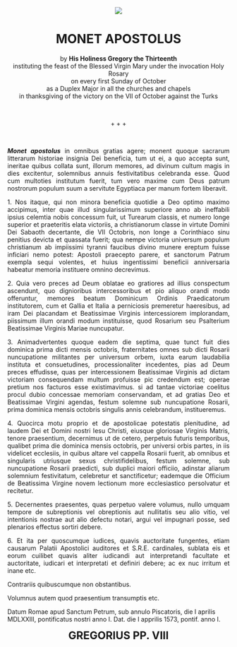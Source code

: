 <p align="center">
  <img src="https://dynamic-media-cdn.tripadvisor.com/media/photo-o/14/fb/aa/71/la-naval-2017.jpg?w=1200&h=-1&s=1" />
</p>

**<h1 align="center">MONET APOSTOLUS</h1>**

<p align="center">
by <b>His Holiness Gregory the Thirteenth</b><br>
instituting the feast of the Blessed Virgin Mary under the invocation Holy Rosary<br>
on every first Sunday of October<br>
as a Duplex Major in all the churches and chapels <br>
in thanksgiving of the victory on the VII of October against the Turks<br>
</p>

<br>
<p align="center"> + + + </p>
<br>


<p align="justify"> <b><i>Monet apostolus</i></b> in omnibus gratias agere; monent quoque sacrarum litterarum historiae insignia Dei beneficia, tum ut ei, a quo accepta sunt, ineritae quibus collata sunt, illorum memores, ad divinum cultum magis in dies excitentur, solemnibus annuis festivitatibus celebranda esse. Quod cum multoties institutum fuerit, tum vero maxime cum Deus patrum nostrorum populum suum a servitute Egyptiaca per manum fortem liberavit.</p>


<p align="justify">1. Nos itaque, qui non minora beneficia quotidie a Deo optimo maximo accipimus, inter quae illud singularissimum superiore anno ab ineffabili ipsius celemtia nobis concessum fuit, ut Turearum classis, et numero longe superior et praeteritis elata victoriis, a christianorum classe in virtute Domini Dei Sabaoth decertante, die VII Octobris, non longe a Corinthiaco sinu penitius devicta et quassata fuerit; qua nempe victoria universum populum christianum ab impiissimi tyranni faucibus divino munere ereptum fuisse inficiari nemo potest: Apostoli praecepto parere, et sanctorum Patrum exempla sequi volentes, et huius ingentissimi beneficii anniversaria habeatur memoria instituere omnino decrevimus.</p>

<p align="justify">2. Quia vero preces ad Deum oblatae eo gratiores ad illius conspectum ascendunt, quo dignioribus intercessoribus et pio aliquo orandi modo offeruntur, memores beatum Dominicum Ordinis Praedicatorum institutorem, cum et Gallia et Italia a perniciosis premeretur haeresibus, ad iram Dei placandam et Beatissimae Virginis intercessiorem implorandam, piissimum illum orandi modum instituisse, quod Rosarium seu Psalterium Beatissimae Virginis Mariae nuncupatur.</p>

<p align="justify">3. Animadvertentes quoque eadem die septima, quae tunct fuit dies dominica prima dicti mensis octobris, fraternitates omnes sub dicti Rosarii nuncupatione militantes per universum orbem, iuxta earum laudabilia instituta et consuetudines, processionaliter incedentes, pias ad Deum preces effudisse, quas per intercessionem Beatissimae Virginis ad dictam victoriam consequendam multum profuisse pic credendum est; operae pretium nos facturos esse existimavimus. si ad tantae victoriae coelitus procul dubio concessae memoriam conservandam, et ad gratias Deo et Beatissimae Virgini agendas, festum solemne sub nuncupatione Rosarii, prima dominica mensis octobris singulis annis celebrandum, institueremus.</p>

<p align="justify">4. Quocirca motu proprio et de apostolicae potestatis plenitudine, ad laudem Dei et Domini nostri Iesu Christi, eiusque gloriosae Virginis Matris, tenore praesentium, decernimus ut de cetero, perpetuis futuris temporibus, qualibet prima die dominica mensis octobris, per universi orbis partes, in iis videlicet ecclesiis, in quibus altare vel cappella Rosarii fuerit, ab omnibus et singularis utriusque sexus christifidelibus, festum solemne, sub nuncupatione Rosarii praedicti, sub duplici maiori officiio, adinstar aliarum solemnium festivitatum, celebretur et sanctificetur; eademque die Officium de Beatissima Virgine novem lectionum more ecclesiastico persolvatur et recitetur.</p>

<p align="justify">5. Decernentes praesentes, quas perpetuo valere volumus, nullo umquam tempore de subreptionis vel obreptionis aut nullitatis seu alio vitio, vel intentionis nostrae aut alio defectu notari, argui vel impugnari posse, sed plenarios effectus sortiri debere.</p>

<p align="justify">6. Et ita per quoscumque iudices, quavis auctoritate fungentes, etiam causarum Palatii Apostolici auditores et S.R.E. cardinales, sublata eis et eorum cuilibet quavis aliter iudicandi aut interpretandi facultate et auctoritate, iudicari et interpretati et definiri debere; ac ex nuc irritum et inane etc.</p>

Contrariis quibuscumque non obstantibus.

Volumnus autem quod praesentium transumptis etc.

Datum Romae apud Sanctum Petrum, sub annulo Piscatoris, die I aprilis MDLXXIII, pontificatus nostri anno I. Dat. die I apprilis 1573, pontif. anno I.



<p align="center">
  <font size="5">
    <b>GREGORIUS PP. VIII</b>
  </font>
</p>
